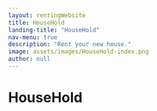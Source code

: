 ```yaml
---
layout: rentingWebsite
title: HouseHold
landing-title: "HouseHold"
nav-menu: true
description: "Rent your new house."
image: assets/images/HouseHold-index.png
author: null
---
```


<h1>HouseHold</h1>
